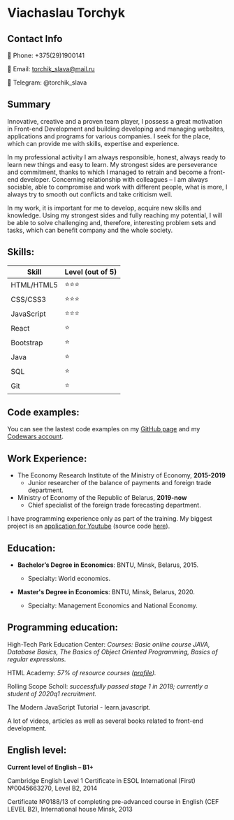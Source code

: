 # Viachaslau Torchyk

## Contact Info
:iphone: Phone: +375(29)1900141

:e-mail: Email: torchik_slava@mail.ru

:speech_balloon: Telegram: @torchik_slava

## Summary
Innovative, creative and a proven team player, I possess a great motivation in Front-end Development and building developing and managing websites, applications and programs for various companies. I seek for the place, which can provide me with skills, expertise and experience.

In my professional activity I am always responsible, honest, always ready to learn new things and easy to learn. My strongest sides are perseverance and commitment, thanks to which I managed to retrain and become a front-end developer. Concerning relationship with colleagues – I am always sociable, able to compromise and work with different people, what is more, I always try to smooth out conflicts and take criticism well.

In my work, it is important for me to develop, acquire new skills and knowledge. Using my strongest sides and fully reaching my potential, I will be able to solve challenging and, therefore, interesting problem sets and tasks, which can benefit company and the whole society.

## Skills:
Skill | Level (out of 5)
------------ | -------------
HTML/HTML5 | :star::star::star:
CSS/CSS3 | :star::star::star:
JavaScript | :star::star::star:
React | :star:
Bootstrap | :star:
Java | :star:
SQL | :star:
Git | :star:

## Code examples:
You can see the lastest code examples on my [GitHub page](https://github.com/torchik-slava) and my [Codewars account](https://www.codewars.com/users/torchik-slava).

## Work Experience:
* The Economy Research Institute of the Ministry of Economy, **2015-2019**
  * Junior researcher of the balance of payments and foreign trade department.
* Ministry of Economy of the Republic of Belarus, **2019-now**
  * Chief specialist of the foreign trade forecasting department.

I have programming experience only as part of the training. My biggest project is an [application for Youtube](https://torchik-slava.github.io/YoutubeApp) (source code [here](https://github.com/torchik-slava/YoutubeApp/tree/gh-pages)).

## Education:
* **Bachelor’s Degree in Economics**: BNTU, Minsk, Belarus, 2015.
  * Specialty: World economics.

* **Master's Degree in Economics**: BNTU, Minsk, Belarus, 2020.
  * Specialty: Management Economics and National Economy.

## Programming education:
High-Tech Park Education Center:
*Courses: Basic online course JAVA, Database Basics, The Basics of Object Oriented Programming, Basics of regular expressions.*

HTML Academy:  *57% of resource courses ([profile](https://htmlacademy.ru/profile/id860117)).*

Rolling Scope Scholl: *successfully passed stage 1 in 2018; currently a student of 2020q1 recruitment.*

The Modern JavaScript Tutorial - learn.javascript.

A lot of videos, articles as well as several books related to front-end development. 

## English level:
**Current level of English – B1+**

Cambridge English Level 1 Certificate in ESOL International (First) №0045663270, Level B2, 2014

Certificate №0188/13 of completing pre-advanced course in English (CEF LEVEL B2), International house Minsk, 2013

